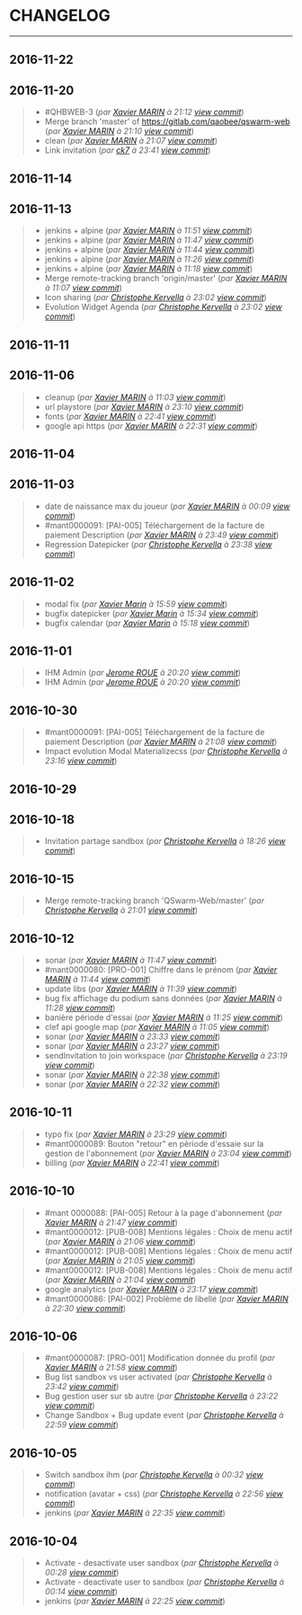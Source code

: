 # CHANGELOG
---

## 2016-11-22

## 2016-11-20
> + #QHBWEB-3 (*par [Xavier MARIN](marin.xavier@gmail.com) à 21:12 [view commit](https://gitlab.com/qaobee/qaobee-swarn/commit/9df0449613d094aa056689567891f39fba180dad)*)
> + Merge branch 'master' of https://gitlab.com/qaobee/qswarm-web (*par [Xavier MARIN](marin.xavier@gmail.com) à 21:10 [view commit](https://gitlab.com/qaobee/qaobee-swarn/commit/ae9eb2a03e58c888a1ffd32c1b119855189cef35)*)
> + clean (*par [Xavier MARIN](marin.xavier@gmail.com) à 21:07 [view commit](https://gitlab.com/qaobee/qaobee-swarn/commit/b58d78a2e6391716e3cc2a98fd1e90c6bc0d8680)*)
> + Link invitation (*par [ck7](ch.kervella@gmail.com) à 23:41 [view commit](https://gitlab.com/qaobee/qaobee-swarn/commit/851c65f07b80110fb8e09964b243894084f6704a)*)

## 2016-11-14

## 2016-11-13
> + jenkins + alpine (*par [Xavier MARIN](marin.xavier@gmail.com) à 11:51 [view commit](https://gitlab.com/qaobee/qaobee-swarn/commit/4393088a04c62e7af2bb0075dd3697222d2e41cc)*)
> + jenkins + alpine (*par [Xavier MARIN](marin.xavier@gmail.com) à 11:47 [view commit](https://gitlab.com/qaobee/qaobee-swarn/commit/1315a66e28e399af8494e036e097381b594669a1)*)
> + jenkins + alpine (*par [Xavier MARIN](marin.xavier@gmail.com) à 11:44 [view commit](https://gitlab.com/qaobee/qaobee-swarn/commit/dd96e67f991898b511c63a9cd2b217c89feb17ed)*)
> + jenkins + alpine (*par [Xavier MARIN](marin.xavier@gmail.com) à 11:26 [view commit](https://gitlab.com/qaobee/qaobee-swarn/commit/5d74f96043924ed8697c143f28f8ed3211ae002e)*)
> + jenkins + alpine (*par [Xavier MARIN](marin.xavier@gmail.com) à 11:18 [view commit](https://gitlab.com/qaobee/qaobee-swarn/commit/4999aa209a03fff219170adefae3b09d18b92429)*)
> + Merge remote-tracking branch 'origin/master' (*par [Xavier MARIN](marin.xavier@gmail.com) à 11:07 [view commit](https://gitlab.com/qaobee/qaobee-swarn/commit/1b3a4a1a24328308da489b70c2bb1dfc414bbc43)*)
> + Icon sharing (*par [Christophe Kervella](ch.kervella@gmail.com) à 23:02 [view commit](https://gitlab.com/qaobee/qaobee-swarn/commit/54c2abe4fa34757920bbdef26b510d70243cb09e)*)
> + Evolution Widget Agenda (*par [Christophe Kervella](ch.kervella@gmail.com) à 23:02 [view commit](https://gitlab.com/qaobee/qaobee-swarn/commit/49d6d3e20d15ad35abd08e25a5069d054defebcb)*)

## 2016-11-11

## 2016-11-06
> + cleanup (*par [Xavier MARIN](marin.xavier@gmail.com) à 11:03 [view commit](https://gitlab.com/qaobee/qaobee-swarn/commit/377105f6044cc8d82f5893aafebe1034803b9bf2)*)
> + url playstore (*par [Xavier MARIN](marin.xavier@gmail.com) à 23:10 [view commit](https://gitlab.com/qaobee/qaobee-swarn/commit/1bed17f850b48f950f73768bade3c0b2cd4654b7)*)
> + fonts (*par [Xavier MARIN](marin.xavier@gmail.com) à 22:41 [view commit](https://gitlab.com/qaobee/qaobee-swarn/commit/cbcbb37b59552b163ed53cc081ad5d55db7670b0)*)
> + google api https (*par [Xavier MARIN](marin.xavier@gmail.com) à 22:31 [view commit](https://gitlab.com/qaobee/qaobee-swarn/commit/7b1e27cad9159b5d2d5e302a3f0e91163500456f)*)

## 2016-11-04

## 2016-11-03
> + date de naissance max du joueur (*par [Xavier MARIN](marin.xavier@gmail.com) à 00:09 [view commit](https://gitlab.com/qaobee/qaobee-swarn/commit/e96d7c22bbc281a53915ef97f4c57123d7786461)*)
> + #mant0000091: [PAI-005] Téléchargement de la facture de paiement Description (*par [Xavier MARIN](marin.xavier@gmail.com) à 23:49 [view commit](https://gitlab.com/qaobee/qaobee-swarn/commit/88fc8eda7e79b811935dbfba09106ab88d18f332)*)
> + Regression Datepicker (*par [Christophe Kervella](ch.kervella@gmail.com) à 23:38 [view commit](https://gitlab.com/qaobee/qaobee-swarn/commit/d634736f62abbdded4e50ee3e71050c838936196)*)

## 2016-11-02
> + modal fix (*par [Xavier Marin](marin.xavier@gmail.com) à 15:59 [view commit](https://gitlab.com/qaobee/qaobee-swarn/commit/1cc8b5dc12f93472e6a9803d8972c4baba13a273)*)
> + bugfix datepicker (*par [Xavier Marin](marin.xavier@gmail.com) à 15:34 [view commit](https://gitlab.com/qaobee/qaobee-swarn/commit/5c08a4fa5e0862f52bfb69fc89e06b98756f69ae)*)
> + bugfix calendar (*par [Xavier Marin](marin.xavier@gmail.com) à 15:18 [view commit](https://gitlab.com/qaobee/qaobee-swarn/commit/0106baead13e58f9da2f63b3fb8e4961a6c583fe)*)

## 2016-11-01
> + IHM Admin (*par [Jerome ROUE](jerome.roue@gmail.com) à 20:20 [view commit](https://gitlab.com/qaobee/qaobee-swarn/commit/f4353fa25435de57e333bc04cf352477d7b5ac0d)*)
> + IHM Admin (*par [Jerome ROUE](jerome.roue@gmail.com) à 20:20 [view commit](https://gitlab.com/qaobee/qaobee-swarn/commit/ef9bbe45dd0410455c2437c6791463f98fa47953)*)

## 2016-10-30
> + #mant0000091: [PAI-005] Téléchargement de la facture de paiement Description (*par [Xavier MARIN](marin.xavier@gmail.com) à 21:08 [view commit](https://gitlab.com/qaobee/qaobee-swarn/commit/190b6fb54cc3d510a441c2edb930492c0d62d3ec)*)
> + Impact evolution Modal Materializecss (*par [Christophe Kervella](ch.kervella@gmail.com) à 23:16 [view commit](https://gitlab.com/qaobee/qaobee-swarn/commit/3a49c43a2461249b2ca6210761ebb8c56e5a6998)*)

## 2016-10-29

## 2016-10-18
> + Invitation partage sandbox (*par [Christophe Kervella](ch.kervella@gmail.com) à 18:26 [view commit](https://gitlab.com/qaobee/qaobee-swarn/commit/48f90269be0a415179d518918da663a71f00bf87)*)

## 2016-10-15
> + Merge remote-tracking branch 'QSwarm-Web/master' (*par [Christophe Kervella](ch.kervella@gmail.com) à 21:01 [view commit](https://gitlab.com/qaobee/qaobee-swarn/commit/5da3726ae4225d176daddd6d0abcd8ab5e02a37f)*)

## 2016-10-12
> + sonar (*par [Xavier MARIN](marin.xavier@gmail.com) à 11:47 [view commit](https://gitlab.com/qaobee/qaobee-swarn/commit/ac49d89e982012c2ea54350567d537b87a36759d)*)
> + #mant0000080: [PRO-001] Chiffre dans le prénom (*par [Xavier MARIN](marin.xavier@gmail.com) à 11:44 [view commit](https://gitlab.com/qaobee/qaobee-swarn/commit/6b2fdaf76d67dc9c5e9dd2c7bd52aaecebc8e135)*)
> + update libs (*par [Xavier MARIN](marin.xavier@gmail.com) à 11:39 [view commit](https://gitlab.com/qaobee/qaobee-swarn/commit/ed77acfa7bedbb8a784c250d0d94d08a5490430d)*)
> + bug fix affichage du podium sans données (*par [Xavier MARIN](marin.xavier@gmail.com) à 11:28 [view commit](https://gitlab.com/qaobee/qaobee-swarn/commit/a64f9e7f8822a8a68288b92365c7ad9182282152)*)
> + banière période d'essai (*par [Xavier MARIN](marin.xavier@gmail.com) à 11:25 [view commit](https://gitlab.com/qaobee/qaobee-swarn/commit/39ba87db575fd34b72f3fc84e90829777b04526e)*)
> + clef api google map (*par [Xavier MARIN](marin.xavier@gmail.com) à 11:05 [view commit](https://gitlab.com/qaobee/qaobee-swarn/commit/b111aeb6456a6d58d5422319ec9ddc6ee7e44b51)*)
> + sonar (*par [Xavier MARIN](marin.xavier@gmail.com) à 23:33 [view commit](https://gitlab.com/qaobee/qaobee-swarn/commit/98ce670c540b4f623865591ee5622f6152b8f29e)*)
> + sonar (*par [Xavier MARIN](marin.xavier@gmail.com) à 23:27 [view commit](https://gitlab.com/qaobee/qaobee-swarn/commit/0983e9e6c72da8556fd7ae6d483ba59b410bcf23)*)
> + sendInvitation to join workspace (*par [Christophe Kervella](ch.kervella@gmail.com) à 23:19 [view commit](https://gitlab.com/qaobee/qaobee-swarn/commit/c60a411a67ff184ff47f64bd30aeee58a1b76cbc)*)
> + sonar (*par [Xavier MARIN](marin.xavier@gmail.com) à 22:38 [view commit](https://gitlab.com/qaobee/qaobee-swarn/commit/e9a4ea55d072c524ebc88844664567ff14c6acdb)*)
> + sonar (*par [Xavier MARIN](marin.xavier@gmail.com) à 22:32 [view commit](https://gitlab.com/qaobee/qaobee-swarn/commit/5fc74e6165287ee17c41c8fa58e74d943deb2b68)*)

## 2016-10-11
> + typo fix (*par [Xavier MARIN](marin.xavier@gmail.com) à 23:29 [view commit](https://gitlab.com/qaobee/qaobee-swarn/commit/0743b802dd73df654b81916a3a761702a1d7f313)*)
> + #mant0000089: Bouton "retour" en période d'essaie sur la gestion de l'abonnement (*par [Xavier MARIN](marin.xavier@gmail.com) à 23:04 [view commit](https://gitlab.com/qaobee/qaobee-swarn/commit/42d2ba88cfb3bd7c88356b21cc53e5b005f38400)*)
> + billing (*par [Xavier MARIN](marin.xavier@gmail.com) à 22:41 [view commit](https://gitlab.com/qaobee/qaobee-swarn/commit/c74e45126e354d5ab08d750e79a540a15da4a37d)*)

## 2016-10-10
> + #mant 0000088: [PAI-005] Retour à la page d'abonnement (*par [Xavier MARIN](marin.xavier@gmail.com) à 21:47 [view commit](https://gitlab.com/qaobee/qaobee-swarn/commit/8de15e853bc4cd2be0d39b675fba4d95d0ffecbc)*)
> + #mant0000012: [PUB-008] Mentions légales : Choix de menu actif (*par [Xavier MARIN](marin.xavier@gmail.com) à 21:06 [view commit](https://gitlab.com/qaobee/qaobee-swarn/commit/d1dae081697afe4503728a04c9ae977d04531384)*)
> + #mant0000012: [PUB-008] Mentions légales : Choix de menu actif (*par [Xavier MARIN](marin.xavier@gmail.com) à 21:05 [view commit](https://gitlab.com/qaobee/qaobee-swarn/commit/d1a760f462e427bebbc356268f1409f2af6329f5)*)
> + #mant0000012: [PUB-008] Mentions légales : Choix de menu actif (*par [Xavier MARIN](marin.xavier@gmail.com) à 21:04 [view commit](https://gitlab.com/qaobee/qaobee-swarn/commit/2e879fb4f3566c7fd8e9bbf1b717a6f6cc37237d)*)
> + google analytics (*par [Xavier MARIN](marin.xavier@gmail.com) à 23:17 [view commit](https://gitlab.com/qaobee/qaobee-swarn/commit/6f96aeb142cdd99e922f2cc679ed21cc66f8983e)*)
> + #mant0000086: [PAI-002] Problème de libellé (*par [Xavier MARIN](marin.xavier@gmail.com) à 22:30 [view commit](https://gitlab.com/qaobee/qaobee-swarn/commit/05b738eb76e4e9074ca4f14a6663ea4b3f64be4a)*)

## 2016-10-06
> + #mant0000087: [PRO-001] Modification donnée du profil (*par [Xavier MARIN](marin.xavier@gmail.com) à 21:58 [view commit](https://gitlab.com/qaobee/qaobee-swarn/commit/cbaac9c9af4f0e2f524064672ff388b0663d4eef)*)
> + Bug list sandbox vs user activated (*par [Christophe Kervella](ch.kervella@gmail.com) à 23:42 [view commit](https://gitlab.com/qaobee/qaobee-swarn/commit/9dd66037522c8a7edf7ba55e36b1806375275323)*)
> + Bug gestion user sur sb autre (*par [Christophe Kervella](ch.kervella@gmail.com) à 23:22 [view commit](https://gitlab.com/qaobee/qaobee-swarn/commit/4eeb92ad6e1a368b674ff64b2caf8890353cdbae)*)
> + Change Sandbox + Bug update event (*par [Christophe Kervella](ch.kervella@gmail.com) à 22:59 [view commit](https://gitlab.com/qaobee/qaobee-swarn/commit/1502fed95a8339ba60079dc52159c9a45af6838f)*)

## 2016-10-05
> + Switch sandbox ihm (*par [Christophe Kervella](ch.kervella@gmail.com) à 00:32 [view commit](https://gitlab.com/qaobee/qaobee-swarn/commit/7ce5ccc70043d096d04eeeeb4003098e2a6e7b2f)*)
> + notification (avatar + css) (*par [Christophe Kervella](ch.kervella@gmail.com) à 22:56 [view commit](https://gitlab.com/qaobee/qaobee-swarn/commit/580d5b737d36dc7015170604b801f052cf3be7c5)*)
> + jenkins (*par [Xavier MARIN](marin.xavier@gmail.com) à 22:35 [view commit](https://gitlab.com/qaobee/qaobee-swarn/commit/5dde1d48e842bd4341291da90500034c0b0b6639)*)

## 2016-10-04
> + Activate - desactivate user sandbox (*par [Christophe Kervella](ch.kervella@gmail.com) à 00:28 [view commit](https://gitlab.com/qaobee/qaobee-swarn/commit/7d265eded45d7c1098bbe0189c88eed9c6b5406f)*)
> + Activate - deactivate user to sandbox (*par [Christophe Kervella](ch.kervella@gmail.com) à 00:14 [view commit](https://gitlab.com/qaobee/qaobee-swarn/commit/bfc92dd0ce212e77516f3658ae2201b07d88a95e)*)
> + jenkins (*par [Xavier MARIN](marin.xavier@gmail.com) à 22:25 [view commit](https://gitlab.com/qaobee/qaobee-swarn/commit/0823f5f4655c2721bb7a870ebba29bc582ca2915)*)
